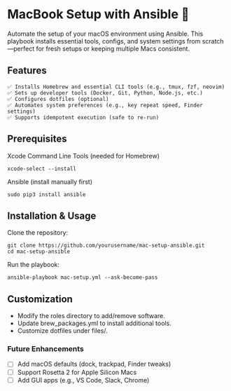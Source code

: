 # MacBook Setup with Ansible 🚀
Automate the setup of your macOS environment using Ansible. This playbook installs essential tools, configs, and system settings from scratch—perfect for fresh setups or keeping multiple Macs consistent.

## Features
```
✅ Installs Homebrew and essential CLI tools (e.g., tmux, fzf, neovim)
✅ Sets up developer tools (Docker, Git, Python, Node.js, etc.)
✅ Configures dotfiles (optional)
✅ Automates system preferences (e.g., key repeat speed, Finder settings)
✅ Supports idempotent execution (safe to re-run)
```

## Prerequisites
Xcode Command Line Tools (needed for Homebrew)
```
xcode-select --install
```

Ansible (install manually first)

```
sudo pip3 install ansible
```

## Installation & Usage
Clone the repository:
```
git clone https://github.com/yourusername/mac-setup-ansible.git  
cd mac-setup-ansible
```
Run the playbook:


```
ansible-playbook mac-setup.yml --ask-become-pass
```

## Customization
- Modify the roles directory to add/remove software.
- Update brew_packages.yml to install additional tools.
- Customize dotfiles under files/.

### Future Enhancements
- [ ] Add macOS defaults (dock, trackpad, Finder tweaks)
- [ ] Support Rosetta 2 for Apple Silicon Macs
- [ ] Add GUI apps (e.g., VS Code, Slack, Chrome)
